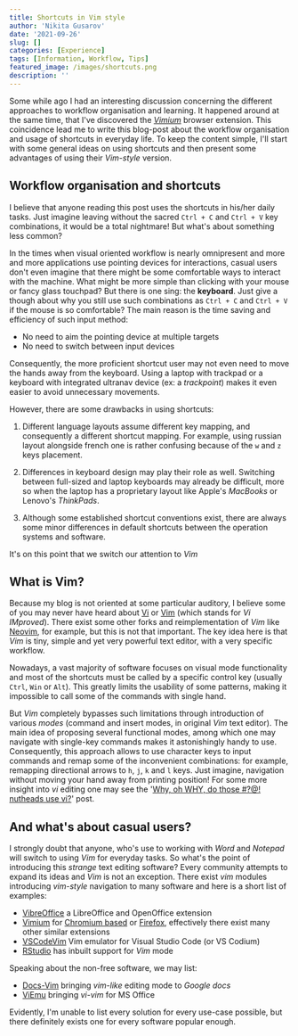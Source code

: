 ```yaml
---
title: Shortcuts in Vim style
author: 'Nikita Gusarov'
date: '2021-09-26'
slug: []
categories: [Experience]
tags: [Information, Workflow, Tips]
featured_image: /images/shortcuts.png
description: ''
---
```




Some while ago I had an interesting discussion concerning the different approaches to workflow organisation and learning. 
It happened around at the same time, that I've discovered the [*Vimium*](https://vimium.github.io/) browser extension. 
This coincidence lead me to write this blog-post about the workflow organisation and usage of shortcuts in everyday life. 
To keep the content simple, I'll start with some general ideas on using shortcuts and then present some advantages of using their *Vim-style* version. 



## Workflow organisation and shortcuts

I believe that anyone reading this post uses the shortcuts in his/her daily tasks. 
Just imagine leaving without the sacred `Ctrl + C` and `Ctrl + V` key combinations, it would be a total nightmare! 
But what's about something less common? 

In the times when visual oriented workflow is nearly omnipresent and more and more applications use pointing devices for interactions, casual users don't even imagine that there might be some comfortable ways to interact with the machine. 
What might be more simple than clicking with your mouse or fancy glass touchpad? 
But there is one sing: the **keyboard**. 
Just give a though about why you still use such combinations as `Ctrl + C` and `Ctrl + V` if the mouse is so comfortable? 
The main reason is the time saving and efficiency of such input method: 

- No need to aim the pointing device at multiple targets
- No need to switch between input devices

Consequently, the more proficient shortcut user may not even need to move the hands away from the keyboard. 
Using a laptop with trackpad or a keyboard with integrated ultranav device (ex: a *trackpoint*) makes it even easier to avoid unnecessary movements. 

However, there are some drawbacks in using shortcuts: 

1. Different language layouts assume different key mapping, and consequently a different shortcut mapping. 
For example, using russian layout alongside french one is rather confusing because of the `w` and `z` keys placement. 

2. Differences in keyboard design may play their role as well. 
Switching between full-sized and laptop keyboards may already be difficult, more so when the laptop has a proprietary layout like Apple's *MacBooks* or Lenovo's *ThinkPads*.

3. Although some established shortcut conventions exist, there are always some minor differences in default shortcuts between the operation systems and software.

It's on this point that we switch our attention to *Vim*



## What is Vim?

Because my blog is not oriented at some particular auditory, I believe some of you may never have heard about [Vi](http://ex-vi.sourceforge.net/) or [Vim](https://www.vim.org/) (which stands for *Vi IMproved*). 
There exist some other forks and reimplementation of *Vim* like [Neovim](https://neovim.io/), for example, but this is not that important. 
The key idea here is that *Vim* is tiny, simple and yet very powerful text editor, with a very specific workflow. 

Nowadays, a vast majority of software focuses on visual mode functionality and most of the shortcuts must be called by a specific control key (usually `Ctrl`, `Win` or `Alt`). 
This greatly limits the usability of some patterns, making it impossible to call some of the commands with single hand. 

But *Vim* completely bypasses such limitations through introduction of various *modes* (command and insert modes, in original *Vim* text editor).
The main idea of proposing several functional modes, among which one may navigate with single-key commands makes it astonishingly handy to use. 
Consequently, this approach allows to use character keys to input commands and remap some of the inconvenient combinations: for example, remapping directional arrows to `h`, `j`, `k` and `l` keys. 
Just imagine, navigation without moving your hand away from printing position! 
For some more insight into *vi* editing one may see the '[Why, oh WHY, do those #?@! nutheads use vi?](http://www.viemu.com/a-why-vi-vim.html)' post. 



## And what's about casual users?

I strongly doubt that anyone, who's use to working with *Word* and *Notepad* will switch to using *Vim* for everyday tasks. 
So what's the point of introducing this *strange* text editing software? 
Every community attempts to expand its ideas and *Vim* is not an exception. 
There exist *vim* modules introducing *vim-style* navigation to many software and here is a short list of examples: 

- [VibreOffice](https://github.com/seanyeh/vibreoffice) a LibreOffice and OpenOffice extension
- [Vimium](https://vimium.github.io/) for [Chromium based](https://chrome.google.com/webstore/detail/vimium/dbepggeogbaibhgnhhndojpepiihcmeb) or [Firefox](https://addons.mozilla.org/en-US/firefox/addon/vimium-ff/), effectively there exist many other similar extensions
- [VSCodeVim](https://github.com/VSCodeVim/Vim) Vim emulator for Visual Studio Code (or VS Codium)
- [RStudio](https://www.rstudio.com/) has inbuilt support for *Vim* mode

Speaking about the non-free software, we may list:

- [Docs-Vim](https://github.com/matthewsot/docs-vim) bringing *vim-like* editing mode to *Google docs*
- [ViEmu](http://www.viemu.com/viemu-vi-vim-word-outlook.html) bringing *vi-vim* for MS Office

Evidently, I'm unable to list every solution for every use-case possible, but there definitely exists one for every software popular enough. 